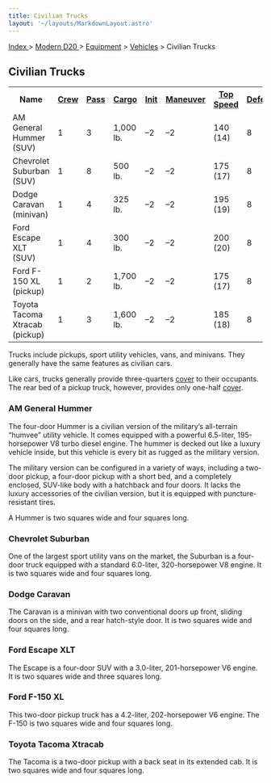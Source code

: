 ```yaml
---
title: Civilian Trucks
layout: '~/layouts/MarkdownLayout.astro'
---
```


[ Index ](/) > [ Modern D20 ](/modern.d20.srd) > [Equipment](/modern.d20.srd/equipment) > [Vehicles](/modern.d20.srd/equipment/equipment.vehicles) > Civilian Trucks

## Civilian Trucks


<table> <tr> <th>Name</th> <th><a href="/modern.d20.srd/equipment/equipment.vehicles">Crew</a></th> <th><a href="/modern.d20.srd/equipment/equipment.vehicles">Pass</a></th> <th><a href="/modern.d20.srd/equipment/equipment.vehicles">Cargo</a></th> <th><a href="/modern.d20.srd/equipment/equipment.vehicles">Init</a></th> <th><a href="/modern.d20.srd/equipment/equipment.vehicles">Maneuver</a></th> <th><a href="/modern.d20.srd/equipment/equipment.vehicles">Top Speed</a></th> <th><a href="/modern.d20.srd/equipment/equipment.vehicles">Defense</a></th> <th><a href="/modern.d20.srd/equipment/equipment.vehicles">Hardness</a></th> <th><a href="/modern.d20.srd/equipment/equipment.vehicles">Hit Points</a></th> <th><a href="/modern.d20.srd/equipment/equipment.vehicles">Size</a></th> <th><a href="/modern.d20.srd/equipment/equipment.vehicles">Purchase DC</a></th> <th><a href="/modern.d20.srd/equipment/equipment.vehicles">Restriction</a></th> </tr> <tr><td> AM General Hummer (SUV)</td><td> 1</td><td> 3</td><td> 1,000 lb.</td><td> –2</td><td> –2</td><td> 140 (14)</td><td> 8</td><td> 5</td><td> 38</td><td> H</td><td> 34</td><td> Lic (+1) </td></tr> <tr><td> Chevrolet Suburban (SUV)</td><td> 1</td><td> 8</td><td> 500 lb.</td><td> –2</td><td> –2</td><td> 175 (17)</td><td> 8</td><td> 5</td><td> 38</td><td> H</td><td> 30</td><td> Lic (+1) </td></tr> <tr><td> Dodge Caravan (minivan)</td><td> 1</td><td> 4</td><td> 325 lb.</td><td> –2</td><td> –2</td><td> 195 (19)</td><td> 8</td><td> 5</td><td> 34</td><td> H</td><td> 28</td><td> Lic (+1) </td></tr> <tr><td> Ford Escape XLT (SUV)</td><td> 1</td><td> 4</td><td> 300 lb.</td><td> –2</td><td> –2</td><td> 200 (20)</td><td> 8</td><td> 5</td><td> 32</td><td> H</td><td> 29</td><td> Lic (+1) </td></tr> <tr><td> Ford F-150 XL (pickup)</td><td> 1</td><td> 2</td><td> 1,700 lb.</td><td> –2</td><td> –2</td><td> 175 (17)</td><td> 8</td><td> 5</td><td> 36</td><td> H</td><td> 28</td><td> Lic (+1) </td></tr> <tr><td> Toyota Tacoma Xtracab (pickup)</td><td> 1</td><td> 3</td><td> 1,600 lb.</td><td> –2</td><td> –2</td><td> 185 (18)</td><td> 8</td><td> 5</td><td> 34</td><td> H</td><td> 27</td><td> Lic (+1) </td></tr></table>


Trucks include pickups, sport utility vehicles, vans, and minivans. They
generally have the same features as civilian cars.

Like cars, trucks generally provide three-quarters
[cover](/modern.d20.srd/combat/cover) to their occupants. The rear bed of a
pickup truck, however, provides only one-half
[cover](/modern.d20.srd/combat/cover).

### AM General Hummer

The four-door Hummer is a civilian version of the military’s all-terrain
“humvee” utility vehicle. It comes equipped with a powerful 6.5-liter,
195-horsepower V8 turbo diesel engine. The hummer is decked out like a luxury
vehicle inside, but this vehicle is every bit as rugged as the military
version.

The military version can be configured in a variety of ways, including a two-
door pickup, a four-door pickup with a short bed, and a completely enclosed,
SUV-like body with a hatchback and four doors. It lacks the luxury accessories
of the civilian version, but it is equipped with puncture-resistant tires.

A Hummer is two squares wide and four squares long.

### Chevrolet Suburban

One of the largest sport utility vans on the market, the Suburban is a four-
door truck equipped with a standard 6.0-liter, 320-horsepower V8 engine. It is
two squares wide and four squares long.

### Dodge Caravan

The Caravan is a minivan with two conventional doors up front, sliding doors
on the side, and a rear hatch-style door. It is two squares wide and four
squares long.

### Ford Escape XLT

The Escape is a four-door SUV with a 3.0-liter, 201-horsepower V6 engine. It
is two squares wide and three squares long.

### Ford F-150 XL

This two-door pickup truck has a 4.2-liter, 202-horsepower V6 engine. The
F-150 is two squares wide and four squares long.

### Toyota Tacoma Xtracab

The Tacoma is a two-door pickup with a back seat in its extended cab. It is
two squares wide and four squares long.

